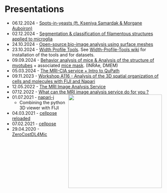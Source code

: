 # Presentations
* 06.12.2024 - [Spots-in-yeasts (ft. Kseniya Samardak & Morgane Auboiron)](https://github.com/MontpellierRessourcesImagerie/presentations/releases/download/v1.5/MRI-day.spots-in-yeasts.pdf)
* 02.12.2024 - [Segmentation & classification of filamentous structures applied to microglia](https://github.com/MontpellierRessourcesImagerie/presentations/releases/download/v1.5/diapos-crbm.pdf)
* 24.10.2024 - [Open-source bio-image analysis using surface meshes](https://github.com/MontpellierRessourcesImagerie/presentations/releases/download/v1.4/diapos-i2k-2024.pdf)
* 23.10.2024 - [Width Profile Tools](https://github.com/user-attachments/files/17482261/i2k2024-width-profile-tools.pdf). See [Width-Profile-Tools wiki](https://github.com/MontpellierRessourcesImagerie/imagej_macros_and_scripts/wiki/Width-Profile-Tools) for installation of the tools and for datasets.
* 09.09.2024 - [Behavior analysis of mice & Analysis of the structure of myotubes](https://github.com/MontpellierRessourcesImagerie/presentations/releases/download/v1.3/Presentation-INRAe.pdf) + associated [mice mask](https://github.com/MontpellierRessourcesImagerie/presentations/releases/download/v1.3/clip-mask-mice.mp4). (INRAe, DMEM)
* 05.03.2024 - [The MRI-CIA service + Intro to QuPath](https://github.com/MontpellierRessourcesImagerie/presentations/releases/download/v1.2/Presentation.IRCM.final.pdf)
* 09.11.2023 - [Workshop A116 - Analysis of the 3D spatial organization of cells and molecules with FIJI and Napari](https://github.com/MontpellierRessourcesImagerie/point-pattern-analysis/wiki)
* 12.05.2022 - [The MRI Image Analysis Service](https://github.com/MontpellierRessourcesImagerie/presentations/releases/download/v1.1/presentation.pdf)
* 07.12.2022 - [What can the MRI image analysis service
do for you ?](https://github.com/MontpellierRessourcesImagerie/presentations/releases/download/v1.0/mri-ia-service-inm.pdf)
<img src="https://github.com/MontpellierRessourcesImagerie/presentations/releases/download/v1.0/ani.gif/" align='right' width=300/><br>
* 01.07.2021 - [napari-j](https://montpellierressourcesimagerie.github.io/presentations/naparij/naparij.revealjs.htm)
    * Combining the python 3D viewer with FIJI
* 04.03.2021 - [cellpose reloaded](https://montpellierressourcesimagerie.github.io/presentations/cellpose_reloaded/cellpose_reloaded.revealjs.htm#/cellpose-reloaded)
* 07.02.2021 - [cellpose](https://montpellierressourcesimagerie.github.io/presentations/cellpose/cellpose_report.revealjs.htm#/cellpose)
* 29.04.2020 - [ZeroCostDL4Mic](https://montpellierressourcesimagerie.github.io/presentations/zerocostdl4mic/ZeroCostDL4Mic-exp01.revealjs.htm)

